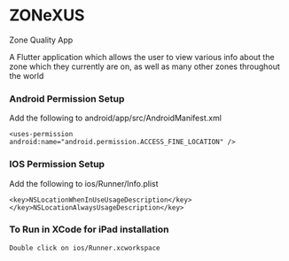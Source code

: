 # ZONeXUS

Zone Quality App

A Flutter application which allows the user to view various info about the zone which they currently are on, as well as
many other zones throughout the world

### Android Permission Setup

Add the following to android/app/src/AndroidManifest.xml

    <uses-permission android:name="android.permission.ACCESS_FINE_LOCATION" />
    
### IOS Permission Setup

Add the following to ios/Runner/Info.plist

    <key>NSLocationWhenInUseUsageDescription</key>
    </key>NSLocationAlwaysUsageDescription</key>

### To Run in XCode for iPad installation

    Double click on ios/Runner.xcworkspace
